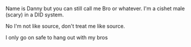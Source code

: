 Name is Danny but you can still call me Bro or whatever. I'm a cishet male (scary) in a DID system.

No I'm not like source, don't treat me like source.

I only go on safe to hang out with my bros
